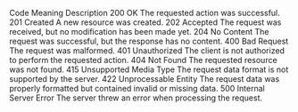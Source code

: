 Code	           Meaning	                          Description
200	              OK	                              The requested action was successful.
201	              Created	                          A new resource was created.
202	              Accepted	                        The request was received, but no modification has been made yet.
204	              No Content	                      The request was successful, but the response has no content.
400	              Bad Request	                      The request was malformed.
401	              Unauthorized	                    The client is not authorized to perform the requested action.
404	              Not Found	                        The requested resource was not found.
415	              Unsupported Media Type	          The request data format is not supported by the server.
422	              Unprocessable Entity	            The request data was properly formatted but contained invalid or missing data.
500	              Internal Server Error	            The server threw an error when processing the request.
